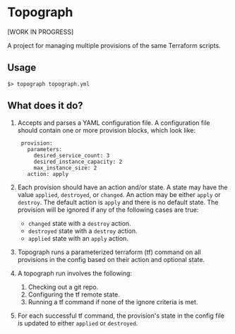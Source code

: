 # Topograph

[WORK IN PROGRESS]

A project for managing multiple provisions of the same Terraform scripts.

## Usage

    $> topograph topograph.yml

## What does it do?

1. Accepts and parses a YAML configuration file. A configuration file should contain one or more provision blocks, which look like:

        provision:
          parameters:
            desired_service_count: 3
            desired_instance_capacity: 2
            max_instance_size: 2
          action: apply
2. Each provision should have an action and/or state. A state may have the value `applied`, `destroyed`, or `changed`.
    An action may be either `apply` or `destroy`. The default action is `apply` and there is no default state. The provision will be ignored if any of the following cases are true:
    - `changed` state with a `destroy` action.
    - `destroyed` state with a `destroy` action.
    - `applied` state with an `apply` action.
3. Topograph runs a parameterized terraform (tf) command on all provisions in the config based on their action and optional state.
4. A topograph run involves the following:
    1. Checking out a git repo.
    2. Configuring the tf remote state.
    3. Running a tf command if none of the ignore criteria is met.
5. For each successful tf command, the provision's state in the config file is updated to either `applied` or `destroyed`.

